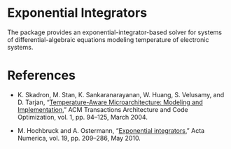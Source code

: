 # Exponential Integrators

The package provides an exponential-integrator-based solver for systems of
differential-algebraic equations modeling temperature of electronic systems.

# References

* K. Skadron, M. Stan, K. Sankaranarayanan, W. Huang, S. Velusamy, and D. Tarjan,
  “[Temperature-Aware Microarchitecture: Modeling and Implementation](http://www.virginia.edu/cs/people/faculty/pdfs/p94-skadron.pdf),”
  ACM Transactions Architecture and Code Optimization, vol. 1, pp. 94–125,
  March 2004.

* M. Hochbruck and A. Ostermann,
  “[Exponential integrators](http://dx.doi.org/10.1017/S0962492910000048),”
  Acta Numerica, vol. 19, pp. 209–286, May 2010.
